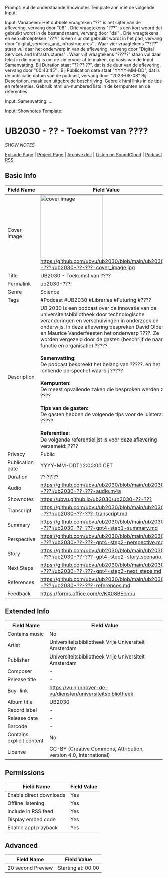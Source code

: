 Prompt: Vul de onderstaande Shownotes Template aan met de volgende Input. 

Input: Variabelen:
Het dubbele vraagteken "??" is het cijfer van de aflevering, vervang door "06" . 
Drie vraagtekens "???" is een kort woord dat gebruikt wordt in de bestandsnaam, vervang door "dsi" . 
Drie vraagtekens en een uitroepteken "???!" is een slur dat gebruikt wordt in het pad, vervang door "digital_services_and_infrastructures" .
Waar vier vraagtekens "????" staan vul daar het onderwerp in van de aflevering, vervang door "Digital Services and Infrastructures" .
Waar vijf vraagtekens "?????" staan vul daar tekst in die nodig is om de zin ervoor af te maken, op basis van de Input Samenvatting.
Bij Duration staat "??:??:??", dat is de duur van de aflevering, vervang door "00:43:45" .
Bij Publication date staat "YYYY-MM-DD", dat is de publicatie datum van de podcast, vervang door "2023-08-08"
Bij Description, maak een uitgebreide beschrijving. Gebruik html links in de tips en referenties. Gebruik html un-numbered lists in de kernpunten en de referenties.

Input: Samenvatting:
...

Input: Shownotes Template:

# UB2030 - ?? - Toekomst van ????
*SHOW NOTES*

[Episode Page](https://ubvu.github.io/ub2030/ub2030-??-???) | [Project Page](https://ubvu.github.io/ub2030/) | [Archive doi:]() | [Listen on SoundCloud](https://soundcloud.com/vu-library-live/sets/ub2030-the-future-of-research-libraries) | [Podcast RSS](https://feeds.soundcloud.com/users/soundcloud:users:527805591/sounds.rss)

## Basic Info

Field Name       | Field Value    
---|---
Cover Image            |  <img src="ub2030-??-???-cover_image.png" alt="cover image" style="width:200px;height:auto;"> <br/> <https://github.com/ubvu/ub2030/blob/main/ub2030-??-???!/ub2030-??-???-cover_image.jpg>
Title            | UB2030 - Toekomst van ????
Permalink        | ub2030-???! 
Genre            | Science
Tags             | #Podcast #UB2030 #Libraries #Futuring #????
Description      | UB 2030 is een podcast over de innovatie van de universiteitsbibliotheek door technologische veranderingen en verschuivingen in onderzoek en onderwijs. In deze aflevering bespreken David Oldenhof en Maurice Vanderfeesten het onderwerp ????. Ze worden vergezeld door de gasten (beschrijf de naam, functie en organisatie) ?????.  <br/><br/>  **Samenvatting:**<br/>  De podcast bespreekt het belang van ?????. en het lonkende perspectief waarbij ????? <br/><br/> **Kernpunten:**<br/> De meest opvallende zaken die besproken werden zijn: ???? <br/><br/>  **Tips van de gasten:**<br/>  De gasten hebben de volgende tips voor de luisteraars ????? <br/><br/>  **Referenties:**<br/>  De volgende referentielijst is voor deze aflevering verzameld: ????
Privacy          | Public
Publication date | YYYY-MM-DDT12:00:00 CET
Duration         | ??:??:??
Audio            | <https://github.com/ubvu/ub2030/blob/main/ub2030-??-???!/ub2030-??-???-audio.m4a>
Shownotes        | <https://ubvu.github.io/ub2030/ub2030-??-???>
Transcript       | <https://github.com/ubvu/ub2030/blob/main/ub2030-??-???!/ub2030-??-???-transcript.md>
Summary          | <https://github.com/ubvu/ub2030/blob/main/ub2030-??-???!/ub2030-??-???-gpt4-step1-summary.md>
Perspective      | <https://github.com/ubvu/ub2030/blob/main/ub2030-??-???!/ub2030-??-???-gpt4-step2-perspective.md>
Story      | <https://github.com/ubvu/ub2030/blob/main/ub2030-??-???!/ub2030-??-???-gpt4-step2-story_scenario.md>
Next Steps       | <https://github.com/ubvu/ub2030/blob/main/ub2030-??-???!/ub2030-??-???-gpt4-step3-next_steps.md>
References       | <https://github.com/ubvu/ub2030/blob/main/ub2030-??-???!/ub2030-??-???-references.md>
Feedback         | <https://forms.office.com/e/KX08BEenpu>


## Extended Info

  Field Name                 | Field Value 
  --------------------------  | -------------------------------------------------------------------
  Contains music              | No
  Artist                      | Universiteitsbibliotheek Vrije Universiteit Amsterdam
  Publisher                   | Universiteitsbibliotheek Vrije Universiteit Amsterdam
  Composer                    | \-
  Release title               | \-
  Buy-link                    | <https://vu.nl/nl/over-de-vu/diensten/universiteitsbibliotheek>
  Album title                 | UB2030
  Record label                | \-
  Release date                | \-
  Barcode                     | \-
  Contains explicit content   | No
  License                     | CC-BY (Creative Commons, Attribution, version 4.0, International)

## Permissions


  Field Name               | Field Value
  -------------------------| -------------
  Enable direct downloads  | Yes
  Offline listening        | Yes
  Include in RSS feed      | Yes
  Display embed code       | Yes
  Enable appl playback     | Yes
                            

## Advanced


  Field Name         | Field Value
  -------------------| --------------------
  20 second Preview  | Starting at: 00:00
